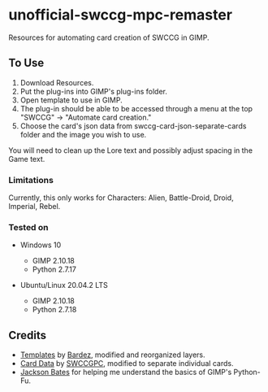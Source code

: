 # unofficial-swccg-mpc-remaster

Resources for automating card creation of SWCCG in GIMP.

## To Use
1. Download Resources.
2. Put the plug-ins into GIMP's plug-ins folder.
3. Open template to use in GIMP.
4. The plug-in should be able to be accessed through a menu at the top "SWCCG" -> "Automate card creation."
5. Choose the card's json data from swccg-card-json-separate-cards folder and the image you wish to use.

You will need to clean up the Lore text and possibly adjust spacing in the Game text. 

### Limitations
Currently, this only works for Characters: Alien, Battle-Droid, Droid, Imperial, Rebel.

### Tested on 
* Windows 10 
  * GIMP 2.10.18 
  * Python 2.7.17

* Ubuntu/Linux 20.04.2 LTS 
  * GIMP 2.10.18 
  * Python 2.7.18

## Credits
* [Templates](https://www.reddit.com/r/starwarsccgalters/comments/n6q9cd/600_dpi_templates_im_proud_of_getting_these/) by [Bardez](https://www.reddit.com/user/Bardez), modified and reorganized layers.
* [Card Data](https://github.com/swccgpc/swccg-card-json) by [SWCCGPC](https://www.starwarsccg.org/), modified to separate individual cards.
* [Jackson Bates](https://www.youtube.com/user/malgalin) for helping me understand the basics of GIMP's Python-Fu.
